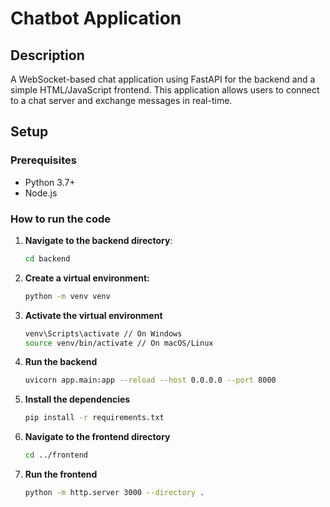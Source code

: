 # Chatbot Application

## Description
A WebSocket-based chat application using FastAPI for the backend and a simple HTML/JavaScript frontend. This application allows users to connect to a chat server and exchange messages in real-time.
## Setup
### Prerequisites
- Python 3.7+
- Node.js 
### How to run the code
1. **Navigate to the backend directory**:
   ```bash
   cd backend
2. **Create a virtual environment:**
   ```bash
   python -m venv venv
3. **Activate the virtual environment**
   ```bash
   venv\Scripts\activate // On Windows
   source venv/bin/activate // On macOS/Linux
4. **Run the backend**
   ```bash
   uvicorn app.main:app --reload --host 0.0.0.0 --port 8000
5. **Install the dependencies**
   ```bash
   pip install -r requirements.txt
6. **Navigate to the frontend directory**
   ```bash
   cd ../frontend
7. **Run the frontend**
   ```bash
   python -m http.server 3000 --directory .

